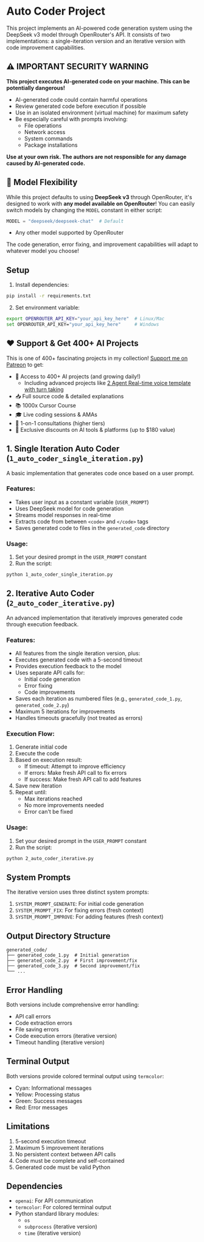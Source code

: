 # Auto Coder Project

This project implements an AI-powered code generation system using the DeepSeek v3 model through OpenRouter's API. It consists of two implementations: a single-iteration version and an iterative version with code improvement capabilities.

## ⚠️ IMPORTANT SECURITY WARNING

**This project executes AI-generated code on your machine. This can be potentially dangerous!**

- AI-generated code could contain harmful operations
- Review generated code before execution if possible
- Use in an isolated environment (virtual machine) for maximum safety
- Be especially careful with prompts involving:
  - File operations
  - Network access
  - System commands
  - Package installations

**Use at your own risk. The authors are not responsible for any damage caused by AI-generated code.**

## 🤖 Model Flexibility

While this project defaults to using **DeepSeek v3** through OpenRouter, it's designed to work with **any model available on OpenRouter**! You can easily switch models by changing the `MODEL` constant in either script:

```python
MODEL = "deepseek/deepseek-chat"  # Default
```

- Any other model supported by OpenRouter

The code generation, error fixing, and improvement capabilities will adapt to whatever model you choose!

## Setup

1. Install dependencies:

```bash
pip install -r requirements.txt
```

2. Set environment variable:

```bash
export OPENROUTER_API_KEY="your_api_key_here"  # Linux/Mac
set OPENROUTER_API_KEY="your_api_key_here"     # Windows
```

## ❤️ Support & Get 400+ AI Projects

This is one of 400+ fascinating projects in my collection! [Support me on Patreon](https://www.patreon.com/c/echohive42/membership) to get:

- 🎯 Access to 400+ AI projects (and growing daily!)
  - Including advanced projects like [2 Agent Real-time voice template with turn taking](https://www.patreon.com/posts/2-agent-real-you-118330397)
- 📥 Full source code & detailed explanations
- 📚 1000x Cursor Course
- 🎓 Live coding sessions & AMAs
- 💬 1-on-1 consultations (higher tiers)
- 🎁 Exclusive discounts on AI tools & platforms (up to $180 value)

## 1. Single Iteration Auto Coder (`1_auto_coder_single_iteration.py`)

A basic implementation that generates code once based on a user prompt.

### Features:

- Takes user input as a constant variable (`USER_PROMPT`)
- Uses DeepSeek model for code generation
- Streams model responses in real-time
- Extracts code from between `<code>` and `</code>` tags
- Saves generated code to files in the `generated_code` directory

### Usage:

1. Set your desired prompt in the `USER_PROMPT` constant
2. Run the script:

```bash
python 1_auto_coder_single_iteration.py
```

## 2. Iterative Auto Coder (`2_auto_coder_iterative.py`)

An advanced implementation that iteratively improves generated code through execution feedback.

### Features:

- All features from the single iteration version, plus:
- Executes generated code with a 5-second timeout
- Provides execution feedback to the model
- Uses separate API calls for:
  - Initial code generation
  - Error fixing
  - Code improvements
- Saves each iteration as numbered files (e.g., `generated_code_1.py`, `generated_code_2.py`)
- Maximum 5 iterations for improvements
- Handles timeouts gracefully (not treated as errors)

### Execution Flow:

1. Generate initial code
2. Execute the code
3. Based on execution result:
   - If timeout: Attempt to improve efficiency
   - If errors: Make fresh API call to fix errors
   - If success: Make fresh API call to add features
4. Save new iteration
5. Repeat until:
   - Max iterations reached
   - No more improvements needed
   - Error can't be fixed

### Usage:

1. Set your desired prompt in the `USER_PROMPT` constant
2. Run the script:

```bash
python 2_auto_coder_iterative.py
```

## System Prompts

The iterative version uses three distinct system prompts:

1. `SYSTEM_PROMPT_GENERATE`: For initial code generation
2. `SYSTEM_PROMPT_FIX`: For fixing errors (fresh context)
3. `SYSTEM_PROMPT_IMPROVE`: For adding features (fresh context)

## Output Directory Structure

```
generated_code/
├── generated_code_1.py  # Initial generation
├── generated_code_2.py  # First improvement/fix
├── generated_code_3.py  # Second improvement/fix
└── ...
```

## Error Handling

Both versions include comprehensive error handling:

- API call errors
- Code extraction errors
- File saving errors
- Code execution errors (iterative version)
- Timeout handling (iterative version)

## Terminal Output

Both versions provide colored terminal output using `termcolor`:

- Cyan: Informational messages
- Yellow: Processing status
- Green: Success messages
- Red: Error messages

## Limitations

1. 5-second execution timeout
2. Maximum 5 improvement iterations
3. No persistent context between API calls
4. Code must be complete and self-contained
5. Generated code must be valid Python

## Dependencies

- `openai`: For API communication
- `termcolor`: For colored terminal output
- Python standard library modules:
  - `os`
  - `subprocess` (iterative version)
  - `time` (iterative version)

